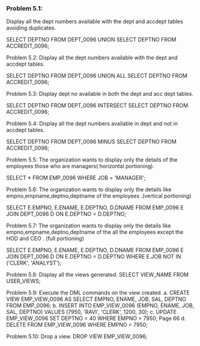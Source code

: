 
### Problem 5.1: 
Display all the dept numbers available with the dept and accdept tables avoiding
duplicates.

SELECT DEPTNO FROM DEPT_0096
UNION
SELECT DEPTNO FROM ACCREDIT_0096;

Problem 5.2: Display all the dept numbers available with the dept and accdept tables.

SELECT DEPTNO FROM DEPT_0096
UNION ALL
SELECT DEPTNO FROM ACCREDIT_0096;

Problem 5.3: Display dept no available in both the dept and acc dept tables.

SELECT DEPTNO FROM DEPT_0096
INTERSECT
SELECT DEPTNO FROM ACCREDIT_0096;

Problem 5.4: Display all the dept numbers available in dept and not in accdept tables.

SELECT DEPTNO FROM DEPT_0096
MINUS
SELECT DEPTNO FROM ACCREDIT_0096;

Problem 5.5: The organization wants to display only the details of the employees those who are
managers( horizontal portioning).

SELECT * FROM EMP_0096
WHERE JOB = 'MANAGER';

Problem 5.6: The organization wants to display only the details like
empno,empname,deptno,deptname of the employees .(vertical portioning)

SELECT E.EMPNO, E.ENAME, E.DEPTNO, D.DNAME
FROM EMP_0096 E
JOIN DEPT_0096 D ON E.DEPTNO = D.DEPTNO;

Problem 5.7: The organization wants to display only the details like empno,empname,deptno,deptname
of the all the employees except the HOD and CEO . (full portioning)

SELECT E.EMPNO, E.ENAME, E.DEPTNO, D.DNAME
FROM EMP_0096 E
JOIN DEPT_0096 D ON E.DEPTNO = D.DEPTNO
WHERE E.JOB NOT IN ('CLERK', 'ANALYST');

Problem 5.8: Display all the views generated.
SELECT VIEW_NAME FROM USER_VIEWS;

Problem 5.9: Execute the DML commands on the view created.
a.
CREATE VIEW EMP_VIEW_0096 AS
SELECT EMPNO, ENAME, JOB, SAL, DEPTNO
FROM EMP_0096;
b.
INSERT INTO EMP_VIEW_0096 (EMPNO, ENAME, JOB, SAL, DEPTNO)
VALUES (7950, 'RAVI', 'CLERK', 1200, 30);
c.
UPDATE EMP_VIEW_0096
SET DEPTNO = 40
WHERE EMPNO = 7950;
Page 66
d.
DELETE FROM EMP_VIEW_0096
WHERE EMPNO = 7950;

Problem 5.10: Drop a view.
DROP VIEW EMP_VIEW_0096;